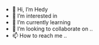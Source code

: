 - 👋 Hi, I’m Hedy 
- 👀 I’m interested in 
- 🌱 I’m currently learning 
- 💞️ I’m looking to collaborate on ..
- 📫 How to reach me ..

<!---
hedy992/hedy992 is a ✨ special ✨ repository because its `README.md` (this file) appears on your GitHub profile.
You can click the Preview link to take a look at your changes.
--->
